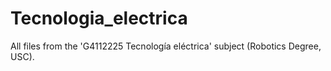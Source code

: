 # Tecnologia_electrica
All files from the 'G4112225 Tecnología eléctrica' subject (Robotics Degree, USC).
